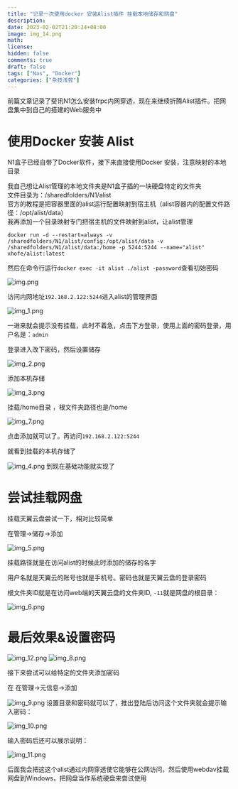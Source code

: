 ```yaml
---
title: "记录一次使用docker 安装Alist插件 挂载本地储存和网盘"
description: 
date: 2023-02-02T21:20:24+08:00
image: img_14.png
math: 
license: 
hidden: false
comments: true
draft: false
tags: ["Nas", "Docker"]
categories: ["杂技浅尝"]
---
```


前篇文章记录了斐讯N1怎么安装frpc内网穿透，现在来继续折腾Alist插件。把网盘集中到自己的搭建的Web服务中


# 使用Docker 安装 Alist
N1盒子已经自带了Docker软件，接下来直接使用Docker 安装，注意映射的本地目录

我自己想让Alist管理的本地文件夹是N1盒子插的一块硬盘特定的文件夹  
文件目录为：/sharedfolders/N1/alist  
官方的教程是把容器里面的alist运行配置映射到宿主机（alist容器内的配置文件路径：/opt/alist/data）  
我再添加一个目录映射专门把宿主机的文件映射到alist，让alist管理  
```shell
docker run -d --restart=always -v /sharedfolders/N1/alist/config:/opt/alist/data -v /sharedfolders/N1/alist/data:/home -p 5244:5244 --name="alist" xhofe/alist:latest

```

然后在命令行运行`docker exec -it alist ./alist -password`查看初始密码

![img.png](img.png)

访问内网地址`192.168.2.122:5244`进入alist的管理界面

![img_1.png](img_1.png)

一进来就会提示没有挂载，此时不着急，点击下方登录，使用上面的密码登录，用户名是：`admin`

登录进入改下密码，然后设置储存

![img_2.png](img_2.png)

添加本机存储

![img_3.png](img_3.png)

挂载/home目录 ，根文件夹路径也是/home

![img_7.png](img_7.png)

点击添加就可以了。再访问`192.168.2.122:5244`

就看到挂载的本机存储了

![img_4.png](img_4.png)
到现在基础功能就实现了

# 尝试挂载网盘

挂载天翼云盘尝试一下，相对比较简单

在管理->储存->添加

![img_5.png](img_5.png)

挂载路径就是在访问alist的时候此时添加的储存的名字

用户名就是天翼云的账号也就是手机号。密码也就是天翼云盘的登录密码

根文件夹ID就是在访问web端的天翼云盘的文件夹ID, `-11`就是网盘的根目录：

![img_6.png](img_6.png)

# 最后效果&设置密码

![img_12.png](img_12.png)
![img_8.png](img_8.png)


接下来尝试可以给特定的文件夹添加密码

在 在管理->元信息->添加

![img_9.png](img_9.png)
设置目录和密码就可以了，推出登陆后访问这个文件夹就会提示输入密码：

![img_10.png](img_10.png)

输入密码后还可以展示说明：

![img_11.png](img_11.png)

后面我会把这这个alist通过内网穿透使它能够在公网访问，然后使用webdav挂载网盘到Windows，把网盘当作系统硬盘来尝试使用



